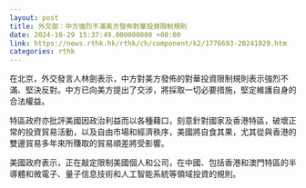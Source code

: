 ```yaml
---
layout: post
title: 外交部：中方強烈不滿美方發佈對華投資限制規則
date: 2024-10-29 15:37:49.000000000 +08:00
link: https://news.rthk.hk/rthk/ch/component/k2/1776693-20241029.htm
categories: rthk
---
```


在北京，外交發言人林劍表示，中方對美方發佈的對華投資限制規則表示強烈不滿、堅決反對。中方已向美方提出了交涉，將採取一切必要措施，堅定維護自身的合法權益。

特區政府亦批評美國因政治利益而以各種藉口，刻意針對國家及香港特區，破壞正常的投資貿易活動，以及自由市場和經濟秩序，美國將自食其果，尤其從與香港的雙邊貿易多年來所賺取的貿易順差將受影響。

美國政府表示，正在敲定限制美國個人和公司，在中國、包括香港和澳門特區的半導體和微電子、量子信息技術和人工智能系統等領域投資的規則。
